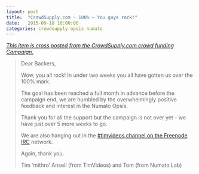 ```yaml
---
layout: post
title:  "CrowdSupply.com - 100% – You guys rock!"
date:   2015-09-18 10:00:00
categories: crowdsupply opsis numato
---
```


<a href="https://www.crowdsupply.com/numato-lab/opsis/updates/1819">
<i>This item is cross posted from the CrowdSupply.com crowd funding Campaign.</i>
</a>

> Dear Backers,
> 
> Wow, you all rock! In under two weeks you all have gotten us over the 100%
> mark.
>
> The goal has been reached a full month in advance before the campaign end, we
> are humbled by the overwhelmingly positive feedback and interest in the
> Numato Opsis.
>
> Thank you for all the support but the campaign is not over yet - we have just
> over 5 more weeks to go.
>
> We are also hanging out in the [#timvideos channel on the Freenode IRC](https://webchat.freenode.net/?channels=timvideos)
> network.
> 
> Again, thank you.
> 
> Tim ‘mithro’ Ansell (from TimVideos) and Tom (from Numato Lab)
